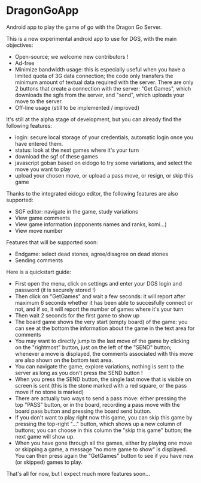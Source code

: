 DragonGoApp
===========

Android app to play the game of go with the Dragon Go Server.

This is a new experimental android app to use for DGS, with the main objectives:

* Open-source; we welcome new contributors !
* Ad-free
* Minimize bandwidth usage: this is especially useful when you have a limited quota of 3G data connection; the code only transfers the minimum amount of textual data required with the server. There are only 2 buttons that create a connection with the server: "Get Games", which downloads the sgfs from the server, and "send", which uploads your move to the server.
* Off-line usage (still to be implemented / improved)

It's still at the alpha stage of development, but you can already find the following features:

* login: secure local storage of your credentials, automatic login once you have entered them.
* status: look at the next games where it's your turn
* download the sgf of these games
* javascript goban based on eidogo to try some variations, and select the move you want to play
* upload your chosen move, or upload a pass move, or resign, or skip this game

Thanks to the integrated eidogo editor, the following features are also supported:

* SGF editor: navigate in the game, study variations
* View game comments
* View game information (opponents names and ranks, komi...)
* View move number

Features that will be supported soon:

* Endgame: select dead stones, agree/disagree on dead stones
* Sending comments

Here is a quickstart guide:

* First open the menu, click on settings and enter your DGS login and password (it is securely stored !)
* Then click on "GetGames" and wait a few seconds: it will report after maximum 6 seconds whether it has been able to
succesfully connect or not, and if so, it will report the number of games where it's your turn
* Then wait 2 seconds for the first game to show up
* The board game shows the very start (empty board) of the game: you can see at the bottom the information about the game in the text area for comments
* You may want to directly jump to the last move of the game by clicking on the "rightmost" button, just on the left of the "SEND" button; whenever a move is displayed, the comments associated with this move are also shown on the bottom text area.
* You can navigate the game, explore variations, nothing is sent to the server as long as you don't press the SEND button !
* When you press the SEND button, the single last move that is visible on screen is sent (this is the stone marked with a
red square, or the pass move if no stone is marked)
* There are actually two ways to send a pass move: either pressing the top "PASS" button, or in the board, recording a pass move with the board pass button and pressing the board send button.
* If you don't want to play right now this game, you can skip this game by pressing the top-right "..." button, which shows up a new column of buttons; you can choose in this column the "skip this game" button; the next game will show up.
* When you have gone through all the games, either by playing one move or skipping a game, a message "no more game to show" is displayed. You can then press again the "GetGames" button to see if you have new (or skipped) games to play.


That's all for now, but I expect much more features soon...

